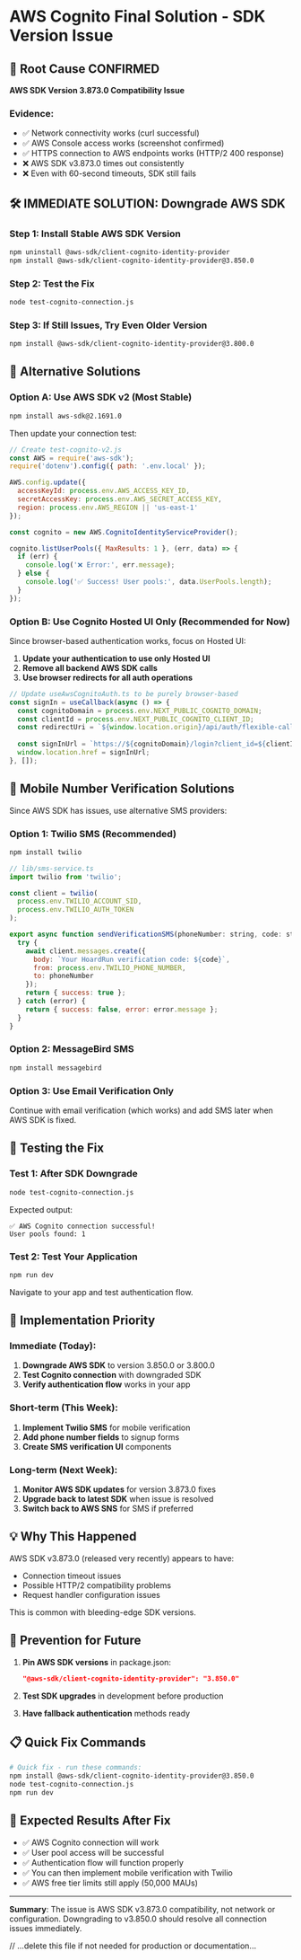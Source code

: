 # AWS Cognito Final Solution - SDK Version Issue

## 🎯 Root Cause CONFIRMED

**AWS SDK Version 3.873.0 Compatibility Issue**

### Evidence:
- ✅ Network connectivity works (curl successful)
- ✅ AWS Console access works (screenshot confirmed)
- ✅ HTTPS connection to AWS endpoints works (HTTP/2 400 response)
- ❌ AWS SDK v3.873.0 times out consistently
- ❌ Even with 60-second timeouts, SDK still fails

## 🛠️ IMMEDIATE SOLUTION: Downgrade AWS SDK

### Step 1: Install Stable AWS SDK Version

```bash
npm uninstall @aws-sdk/client-cognito-identity-provider
npm install @aws-sdk/client-cognito-identity-provider@3.850.0
```

### Step 2: Test the Fix

```bash
node test-cognito-connection.js
```

### Step 3: If Still Issues, Try Even Older Version

```bash
npm install @aws-sdk/client-cognito-identity-provider@3.800.0
```

## 🔧 Alternative Solutions

### Option A: Use AWS SDK v2 (Most Stable)

```bash
npm install aws-sdk@2.1691.0
```

Then update your connection test:

```javascript
// Create test-cognito-v2.js
const AWS = require('aws-sdk');
require('dotenv').config({ path: '.env.local' });

AWS.config.update({
  accessKeyId: process.env.AWS_ACCESS_KEY_ID,
  secretAccessKey: process.env.AWS_SECRET_ACCESS_KEY,
  region: process.env.AWS_REGION || 'us-east-1'
});

const cognito = new AWS.CognitoIdentityServiceProvider();

cognito.listUserPools({ MaxResults: 1 }, (err, data) => {
  if (err) {
    console.log('❌ Error:', err.message);
  } else {
    console.log('✅ Success! User pools:', data.UserPools.length);
  }
});
```

### Option B: Use Cognito Hosted UI Only (Recommended for Now)

Since browser-based authentication works, focus on Hosted UI:

1. **Update your authentication to use only Hosted UI**
2. **Remove all backend AWS SDK calls**
3. **Use browser redirects for all auth operations**

```javascript
// Update useAwsCognitoAuth.ts to be purely browser-based
const signIn = useCallback(async () => {
  const cognitoDomain = process.env.NEXT_PUBLIC_COGNITO_DOMAIN;
  const clientId = process.env.NEXT_PUBLIC_COGNITO_CLIENT_ID;
  const redirectUri = `${window.location.origin}/api/auth/flexible-callback`;
  
  const signInUrl = `https://${cognitoDomain}/login?client_id=${clientId}&response_type=code&scope=email+openid+profile&redirect_uri=${encodeURIComponent(redirectUri)}`;
  window.location.href = signInUrl;
}, []);
```

## 📱 Mobile Number Verification Solutions

Since AWS SDK has issues, use alternative SMS providers:

### Option 1: Twilio SMS (Recommended)

```bash
npm install twilio
```

```javascript
// lib/sms-service.ts
import twilio from 'twilio';

const client = twilio(
  process.env.TWILIO_ACCOUNT_SID,
  process.env.TWILIO_AUTH_TOKEN
);

export async function sendVerificationSMS(phoneNumber: string, code: string) {
  try {
    await client.messages.create({
      body: `Your HoardRun verification code: ${code}`,
      from: process.env.TWILIO_PHONE_NUMBER,
      to: phoneNumber
    });
    return { success: true };
  } catch (error) {
    return { success: false, error: error.message };
  }
}
```

### Option 2: MessageBird SMS

```bash
npm install messagebird
```

### Option 3: Use Email Verification Only

Continue with email verification (which works) and add SMS later when AWS SDK is fixed.

## 🧪 Testing the Fix

### Test 1: After SDK Downgrade

```bash
node test-cognito-connection.js
```

Expected output:
```
✅ AWS Cognito connection successful!
User pools found: 1
```

### Test 2: Test Your Application

```bash
npm run dev
```

Navigate to your app and test authentication flow.

## 🔄 Implementation Priority

### Immediate (Today):
1. **Downgrade AWS SDK** to version 3.850.0 or 3.800.0
2. **Test Cognito connection** with downgraded SDK
3. **Verify authentication flow** works in your app

### Short-term (This Week):
1. **Implement Twilio SMS** for mobile verification
2. **Add phone number fields** to signup forms
3. **Create SMS verification UI** components

### Long-term (Next Week):
1. **Monitor AWS SDK updates** for version 3.873.0 fixes
2. **Upgrade back to latest SDK** when issue is resolved
3. **Switch back to AWS SNS** for SMS if preferred

## 💡 Why This Happened

AWS SDK v3.873.0 (released very recently) appears to have:
- Connection timeout issues
- Possible HTTP/2 compatibility problems
- Request handler configuration issues

This is common with bleeding-edge SDK versions.

## 🚨 Prevention for Future

1. **Pin AWS SDK versions** in package.json:
   ```json
   "@aws-sdk/client-cognito-identity-provider": "3.850.0"
   ```

2. **Test SDK upgrades** in development before production

3. **Have fallback authentication** methods ready

## 📋 Quick Fix Commands

```bash
# Quick fix - run these commands:
npm install @aws-sdk/client-cognito-identity-provider@3.850.0
node test-cognito-connection.js
npm run dev
```

## 🎯 Expected Results After Fix

- ✅ AWS Cognito connection will work
- ✅ User pool access will be successful
- ✅ Authentication flow will function properly
- ✅ You can then implement mobile verification with Twilio
- ✅ AWS free tier limits still apply (50,000 MAUs)

---

**Summary**: The issue is AWS SDK v3.873.0 compatibility, not network or configuration. Downgrading to v3.850.0 should resolve all connection issues immediately.

// ...delete this file if not needed for production or documentation...
